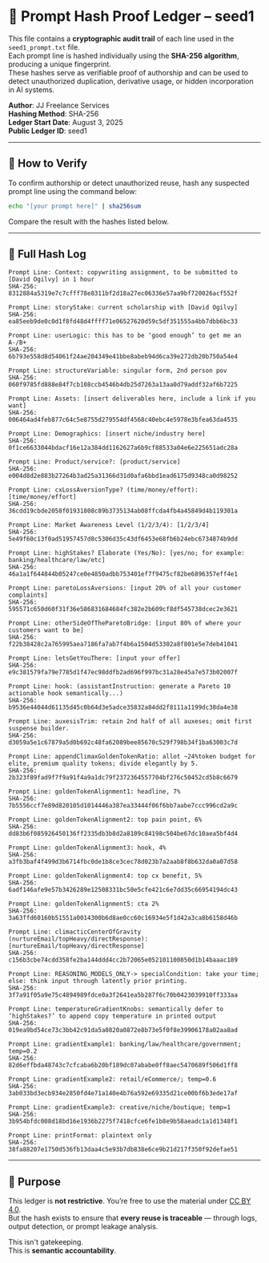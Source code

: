 # 🧾 Prompt Hash Proof Ledger – seed1

This file contains a **cryptographic audit trail** of each line used in the `seed1_prompt.txt` file.  
Each prompt line is hashed individually using the **SHA-256 algorithm**, producing a unique fingerprint.  
These hashes serve as verifiable proof of authorship and can be used to detect unauthorized duplication, derivative usage, or hidden incorporation in AI systems.

**Author**: JJ Freelance Services  
**Hashing Method**: SHA-256  
**Ledger Start Date**: August 3, 2025  
**Public Ledger ID**: seed1

---

## 📌 How to Verify

To confirm authorship or detect unauthorized reuse, hash any suspected prompt line using the command below:

```bash
echo "[your prompt here]" | sha256sum
```

Compare the result with the hashes listed below.

---

## 🔗 Full Hash Log

```
Prompt Line: Context: copywriting assignment, to be submitted to [David Ogilvy] in 1 hour
SHA-256: 8312884a5319e7c7cfff78e8311bf2d18a27ec06336e57aa9bf720026acf552f
```

```
Prompt Line: storyStake: current scholarship with [David Ogilvy]
SHA-256: ea85eeb9de0c0d1f8fd48d4ffff71e06527620d59c5df351555a4bb7dbb6bc33
```

```
Prompt Line: userLogic: this has to be ‘good enough’ to get me an A-/B+
SHA-256: 6b793e558d8d54061f24ae204349e41bbe8abeb94d6ca39e272db20b750a54e4
```

```
Prompt Line: structureVariable: singular form, 2nd person pov
SHA-256: 060f9785fd888e84f7cb108ccb4546b4db25d7263a13aa0d79addf32af6b7225
```

```
Prompt Line: Assets: [insert deliverables here, include a link if you want]
SHA-256: 006464ad4feb877c64c5e8755d279554df4568c40ebc4e5978e3bfea63da4535
```

```
Prompt Line: Demographics: [insert niche/industry here]
SHA-256: 0f1ce6633044bdacf16e12a384dd1162627a6b9cf88533a04e6e225651adc28a
```

```
Prompt Line: Product/service?: [product/service]
SHA-256: e004d8d2e883b27264b3ad25a31366d31d0afa6bbd1ead6175d9348ca0d98252
```

```
Prompt Line: cxLossAversionType? (time/money/effort): [time/money/effort]
SHA-256: 36cdd19cbde2058f01931808c89b3735134ab08ffcda4fb4a45849d4b119301a
```

```
Prompt Line: Market Awareness Level (1/2/3/4): [1/2/3/4]
SHA-256: 5e49f60c13f0ad51957457d8c5306d35c43df6453e68fb6b24ebc6734874b9dd
```

```
Prompt Line: highStakes? Elaborate (Yes/No): [yes/no; for example: banking/healthcare/law/etc]
SHA-256: 46a1a1f644844b05247ce0e4850adbb753401ef7f9475cf82be6896357eff4e1
```

```
Prompt Line: paretoLossAversions: [input 20% of all your customer complaints]
SHA-256: 595571c650d60f31f36e586831684684fc382e2b609cf8df545738dcec2e3621
```

```
Prompt Line: otherSideOfTheParetoBridge: [input 80% of where your customers want to be]
SHA-256: f22b38428c2a765995aea7186fa7ab7f4b6a1504d53302a8f801e5e7deb41041
```

```
Prompt Line: letsGetYouThere: [input your offer]
SHA-256: e9c381579fa79e7785d1f47ec98ddfb2ad696f997bc31a28e45a7e573b02007f
```

```
Prompt Line: hook: (assistantInstruction: generate a Pareto 10 actionable hook semantically...)
SHA-256: b9536e44044d61135d45c0b64d3e5adce35832a84dd2f8111a1199dc38da4e38
```

```
Prompt Line: auxesisTrim: retain 2nd half of all auxeses; omit first suspense builder.
SHA-256: d3059a5e1c67879a5d0b692c48fa62089bee85670c529f798b34f1ba63003c7d
```

```
Prompt Line: appendClimaxGoldenTokenRatio: allot ~24%token budget for elite, premium quality tokens; divide elegantly by 5.
SHA-256: 2b323f89fad9f7f9a91f4a9a1dc79f2372364557704bf276c50452cd5b8c6679
```

```
Prompt Line: goldenTokenAlignment1: headline, 7%
SHA-256: 7b5556ccf7e89d820105d1014446a387ea33444f06f6bb7aabe7ccc996cd2a9c
```

```
Prompt Line: goldenTokenAlignment2: top pain point, 6%
SHA-256: dd83b6f085926450136ff2335db3b8d2a8109c84198c504be67dc10aea5bf4d4
```

```
Prompt Line: goldenTokenAlignment3: hook, 4%
SHA-256: a3fb3baf4f499d3b6714fbc0de1b8ce3cec78d023b7a2aab8f8b632da0a07d58
```

```
Prompt Line: goldenTokenAlignment4: top cx benefit, 5%
SHA-256: 6adf146afe9e57b3426289e12508331bc50e5cfe421c6e7dd35c66954194dc43
```

```
Prompt Line: goldenTokenAlignment5: cta 2%
SHA-256: 3a63ffd60160b51551a0014300b6d8ae0cc60c16934e5f1d42a3ca8b6158d46b
```

```
Prompt Line: climacticCenterOfGravity (nurtureEmail/topHeavy/directResponse): [nurtureEmail/topHeavy/directResponse]
SHA-256: c156b3cbe74cdd358fe2ba144ddd4cc2b72065e052101100850d1b14baaac189
```

```
Prompt Line: REASONING_MODELS_ONLY-> specialCondition: take your time; else: think input through latently prior printing.
SHA-256: 3f7a91f05a9e75c4894989fdce0a3f2641ea5b287f6c70b0423039910ff333aa
```

```
Prompt Line: temperatureGradientKnobs: semantically defer to ‘highStakes?’ to append copy temperature in printed output
SHA-256: 019ea9bd54ce73c3bb42c91da5a0820a0872e8b73e5f0f8e39906178a02aa8ad
```

```
Prompt Line: gradientExample1: banking/law/healthcare/government; temp=0.2
SHA-256: 82d6effbda48743c7cfcaba6b20bf189dc07ababe0ff8aec5470689f506d1ff8
```

```
Prompt Line: gradientExample2: retail/eCommerce/; temp=0.6
SHA-256: 3ab033bd3ecb934e2850fd4e71a140e4b76a592e69335d21ce00bf6b3ede17af
```

```
Prompt Line: gradientExample3: creative/niche/boutique; temp=1
SHA-256: 3b954bfdc008d18bd16e1936b2275f7418cfce6fe1b8e9b58aeadc1a1d1348f1
```

```
Prompt Line: printFormat: plaintext only
SHA-256: 38fa88207e1750d536fb13daa4c5e93b7db838e6ce9b21d217f350f92defae51
```

---

## 🧠 Purpose

This ledger is **not restrictive**. You’re free to use the material under [CC BY 4.0](https://creativecommons.org/licenses/by/4.0/).  
But the hash exists to ensure that **every reuse is traceable** — through logs, output detection, or prompt leakage analysis.

This isn't gatekeeping.  
This is **semantic accountability**.
